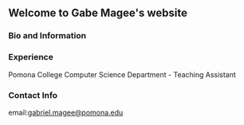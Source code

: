## Welcome to Gabe Magee's website

### Bio and Information

### Experience
  Pomona College Computer Science Department - Teaching Assistant
  
### Contact Info
  email:[gabriel.magee@pomona.edu](gabriel.magee@pomona.edu)
